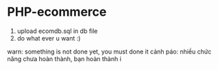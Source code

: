 # PHP-ecommerce

1. upload ecomdb.sql in db file
2. do what ever u want :)

warn: something is not done yet, you must done it
cảnh páo: nhiều chức năng chưa hoàn thành, bạn hoàn thành i
